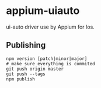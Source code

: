 appium-uiauto
=============

ui-auto driver use by Appium for Ios.

## Publishing

```
npm version [patch|minor|major]
# make sure everything is commited
git push origin master
git push --tags
npm publish
```
